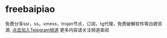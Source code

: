 # freebaipiao
免费分享ssr，ss，vmess，trojan节点，订阅，tg代理，免费破解软件等白嫖资源,
[点击加入Telegram频道](https://t.me/freebaipiao)
更多内容请关注频道查阅
